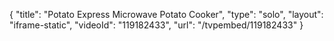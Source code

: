 {
    "title": "Potato Express Microwave Potato Cooker",
    "type": "solo",
    "layout": "iframe-static",
    "videoId": "119182433",
    "url": "\/tvpembed\/119182433"
}